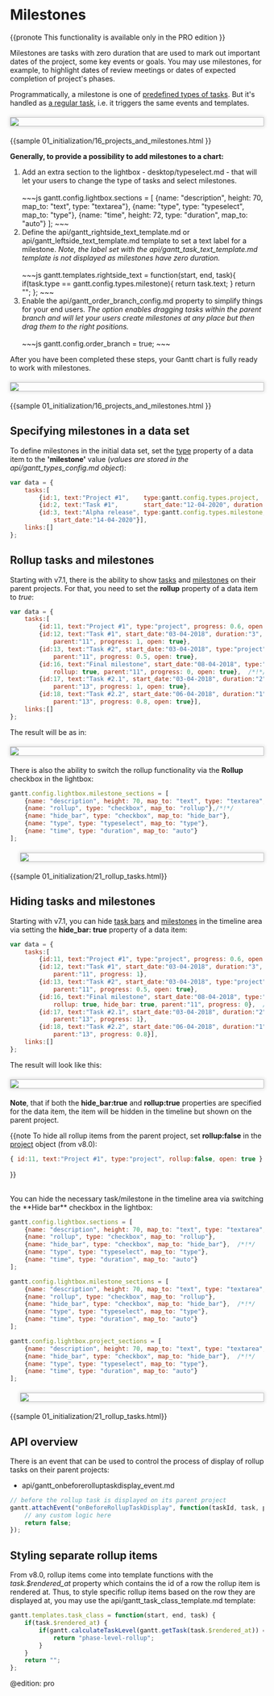 Milestones
============

{{pronote This functionality is available only in the PRO edition }}

Milestones are tasks with zero duration that are used to mark out important dates of the project, some key events or goals.
You may use milestones, for example, to highlight dates of review meetings or dates of expected completion of project's phases. <br>

Programmatically, a milestone is one of [predefined types of tasks](desktop/task_types.md). But it's handled as [a regular task](desktop/task_types.md), i.e. it triggers the same events and templates. 

<img style="border: 1px #C4C4C5 solid;margin: 20px auto 20px auto;display: block;box-shadow: #D8D8D8 0px 0px 7px 1px;" src="desktop/type_milestone.png">
{{sample
01_initialization/16_projects_and_milestones.html
}}

<br>

**Generally, to provide a possibility to add milestones to a chart:**

<ol>
	<li>Add an extra section to the lightbox - desktop/typeselect.md -  that will let your users to change the type of tasks and select milestones. <br> <br>
~~~js
gantt.config.lightbox.sections = [
	{name: "description", height: 70, map_to: "text", type: "textarea"},
	{name: "type", type: "typeselect", map_to: "type"},
	{name: "time", height: 72, type: "duration", map_to: "auto"}
];
~~~
	</li>
	<li>Define the api/gantt_rightside_text_template.md or api/gantt_leftside_text_template.md template to set a text label for a milestone. <i> Note, the label set with  the api/gantt_task_text_template.md template is not  displayed 
    as milestones have zero duration.</i> <br> <br>
~~~js
gantt.templates.rightside_text = function(start, end, task){
	if(task.type == gantt.config.types.milestone){
		return task.text;
	}
	return "";
};
~~~
    </li>
	<li> Enable the api/gantt_order_branch_config.md property to simplify things for your end users. <i>The option enables dragging tasks within the parent branch and will let your users create milestones at any place but
    then drag them to the right positions. </i> <br> <br>
~~~js
gantt.config.order_branch = true;
~~~
    </li>
</ol>

After you have been completed these steps, your Gantt chart is fully ready to work with milestones.

<img style="border: 1px #C4C4C5 solid;margin: 20px auto 20px auto;display: block;box-shadow: #D8D8D8 0px 0px 7px 1px;" src="desktop/milestone_lightbox.png">

{{sample
01_initialization/16_projects_and_milestones.html
}}

Specifying milestones in a data set
----------------------------------------------

To define milestones in the initial data set, set the [type](desktop/loading.md#specifyingdataproperties) property of a data item to the **'milestone'** value (*values are stored in the api/gantt_types_config.md object*):
~~~js
var data = {
    tasks:[
    	{id:1, text:"Project #1",    type:gantt.config.types.project,    open:true}, 
        {id:2, text:"Task #1",       start_date:"12-04-2020", duration:3, parent:1},
        {id:3, text:"Alpha release", type:gantt.config.types.milestone,   parent:1, /*!*/
            start_date:"14-04-2020"}],                                              /*!*/
    links:[]
};
~~~

Rollup tasks and milestones
-------------------------

Starting with v7.1, there is the ability to show [tasks](desktop/task_types.md#regulartasks) and [milestones](desktop/task_types.md#milestones) on their parent projects. For that, you need to set the **rollup** property of a data item to *true*:

~~~js
var data = {
    tasks:[
        {id:11, text:"Project #1", type:"project", progress: 0.6, open: true},
		{id:12, text:"Task #1", start_date:"03-04-2018", duration:"3",
			parent:"11", progress: 1, open: true},
		{id:13, text:"Task #2", start_date:"03-04-2018", type:"project", 
			parent:"11", progress: 0.5, open: true},
		{id:16, text:"Final milestone", start_date:"08-04-2018", type:"milestone",  /*!*/
			rollup: true, parent:"11", progress: 0, open: true},  /*!*/
		{id:17, text:"Task #2.1", start_date:"03-04-2018", duration:"2", 
			parent:"13", progress: 1, open: true},
		{id:18, text:"Task #2.2", start_date:"06-04-2018", duration:"1",   
			parent:"13", progress: 0.8, open: true}],  
    links:[]
};
~~~

The result will be as in:

<img style="border: 1px #C4C4C5 solid;margin: 20px auto 20px auto;display: block;box-shadow: #D8D8D8 0px 0px 7px 1px;" src="desktop/rollup_milestone.png">

There is also the ability to switch the rollup functionality via the **Rollup** checkbox in the lightbox:


~~~js
gantt.config.lightbox.milestone_sections = [
	{name: "description", height: 70, map_to: "text", type: "textarea", focus: true},
	{name: "rollup", type: "checkbox", map_to: "rollup"},/*!*/
	{name: "hide_bar", type: "checkbox", map_to: "hide_bar"},
	{name: "type", type: "typeselect", map_to: "type"},
	{name: "time", type: "duration", map_to: "auto"}
];
~~~

<img style="border: 1px #C4C4C5 solid;margin: 20px auto 20px 20px;display: block;box-shadow: #D8D8D8 0px 0px 7px 1px;" src="desktop/rollup.png">

{{sample 01_initialization/21_rollup_tasks.html}}

Hiding tasks and milestones
---------------------------

Starting with v7.1, you can hide [task bars](desktop/task_types.md#regulartasks) and [milestones](desktop/task_types.md#milestones) in the timeline area via setting the **hide_bar: true** property of a data item:

~~~js
var data = {
    tasks:[
        {id:11, text:"Project #1", type:"project", progress: 0.6, open: true},
        {id:12, text:"Task #1", start_date:"03-04-2018", duration:"3",
            parent:"11", progress: 1},
        {id:13, text:"Task #2", start_date:"03-04-2018", type:"project", 
            parent:"11", progress: 0.5, open: true},
        {id:16, text:"Final milestone", start_date:"08-04-2018", type:"milestone",  /*!*/
            rollup: true, hide_bar: true, parent:"11", progress: 0},  /*!*/
        {id:17, text:"Task #2.1", start_date:"03-04-2018", duration:"2", 
            parent:"13", progress: 1},
        {id:18, text:"Task #2.2", start_date:"06-04-2018", duration:"1",   
            parent:"13", progress: 0.8}],  
    links:[]
};
~~~

The result will look like this:

<img style="border: 1px #C4C4C5 solid;margin: 20px auto 20px auto;display: block;box-shadow: #D8D8D8 0px 0px 7px 1px;" src="desktop/hide_milestone.png">

**Note**, that if both the **hide_bar:true** and **rollup:true** properties are specified for the data item, the item will be hidden in the timeline but shown on the parent project.

{{note
To hide all rollup items from the parent project, set **rollup:false** in the [project](desktop/task_types.md#projecttasks) object (from v8.0):

~~~js
{ id:11, text:"Project #1", type:"project", rollup:false, open: true }
~~~
}}

<br>
You can hide the necessary task/milestone in the timeline area via switching the **Hide bar** checkbox in the lightbox:

~~~js
gantt.config.lightbox.sections = [
	{name: "description", height: 70, map_to: "text", type: "textarea", focus: true},
	{name: "rollup", type: "checkbox", map_to: "rollup"},
	{name: "hide_bar", type: "checkbox", map_to: "hide_bar"},  /*!*/
	{name: "type", type: "typeselect", map_to: "type"},
	{name: "time", type: "duration", map_to: "auto"}
];

gantt.config.lightbox.milestone_sections = [
	{name: "description", height: 70, map_to: "text", type: "textarea", focus: true},
	{name: "rollup", type: "checkbox", map_to: "rollup"},
	{name: "hide_bar", type: "checkbox", map_to: "hide_bar"},  /*!*/
	{name: "type", type: "typeselect", map_to: "type"},
	{name: "time", type: "duration", map_to: "auto"}
];

gantt.config.lightbox.project_sections = [
	{name: "description", height: 70, map_to: "text", type: "textarea", focus: true},
	{name: "hide_bar", type: "checkbox", map_to: "hide_bar"},  /*!*/
	{name: "type", type: "typeselect", map_to: "type"},
	{name: "time", type: "duration", map_to: "auto"}
];

~~~

<img style="border: 1px #C4C4C5 solid;margin: 20px auto 20px 20px;display: block;box-shadow: #D8D8D8 0px 0px 7px 1px;" src="desktop/hide_bar.png">

{{sample 01_initialization/21_rollup_tasks.html}}

## API overview

There is an event that can be used to control the process of display of rollup tasks on their parent projects:

- api/gantt_onbeforerolluptaskdisplay_event.md

~~~js
// before the rollup task is displayed on its parent project 
gantt.attachEvent("onBeforeRollupTaskDisplay", function(taskId, task, parentId){
    // any custom logic here
    return false;
});
~~~

## Styling separate rollup items

From v8.0, rollup items come into template functions with the *task.$rendered_at* property which contains the id of a row the rollup item is rendered at. Thus, to style specific rollup items based on the row they are displayed at, you may use the api/gantt_task_class_template.md template:

~~~js
gantt.templates.task_class = function(start, end, task) {
    if(task.$rendered_at) {
        if(gantt.calculateTaskLevel(gantt.getTask(task.$rendered_at)) === 1) {
            return "phase-level-rollup";
        }
    }
    return "";
};
~~~

@edition: pro